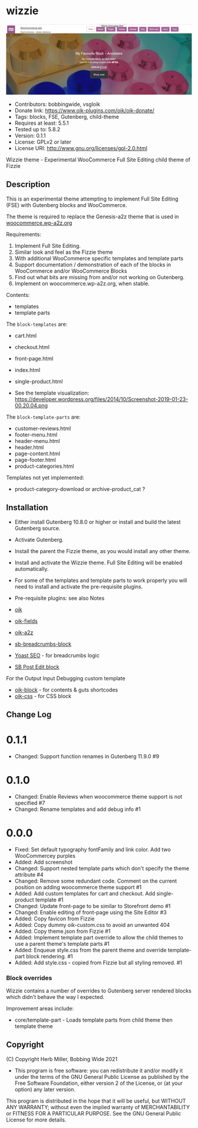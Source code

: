 # wizzie 
![screenshot](screenshot.png)
* Contributors: bobbingwide, vsgloik
* Donate link: https://www.oik-plugins.com/oik/oik-donate/
* Tags: blocks, FSE, Gutenberg, child-theme
* Requires at least: 5.5.1
* Tested up to: 5.8.2
* Version: 0.1.1
* License: GPLv2 or later
* License URI: http://www.gnu.org/licenses/gpl-2.0.html

Wizzie theme - Experimental WooCommerce Full Site Editing child theme of Fizzie

## Description 
This is an experimental theme attempting to implement Full Site Editing (FSE) with Gutenberg blocks and WooCommerce.

The theme is required to replace the Genesis-a2z theme that is used in [woocommerce.wp-a2z.org](https://woocommerce.wp-a2z.org)

Requirements:
1. Implement Full Site Editing.
2. Similar look and feel as the Fizzie theme
3. With additional WooCommerce specific templates and template parts
3. Support documentation / demonstration of each of the blocks in WooCommerce and/or WooCommerce Blocks
4. Find out what bits are missing from and/or not working on Gutenberg.
5. Implement on woocommerce.wp-a2z.org, when stable.


Contents:

*  templates
*  template parts

The `block-templates` are:

* cart.html
* checkout.html
* front-page.html
* index.html
* single-product.html

* See the template visualization: https://developer.wordpress.org/files/2014/10/Screenshot-2019-01-23-00.20.04.png

The `block-template-parts` are:

* customer-reviews.html
* footer-menu.html
* header-menu.html
* header.html
* page-content.html
* page-footer.html
* product-categories.html


Templates not yet implemented:



* product-category-download or archive-product_cat ?


## Installation 

* Either install Gutenberg 10.8.0 or higher or install and build the latest Gutenberg source.
* Activate Gutenberg.
* Install the parent the Fizzie theme, as you would install any other theme.
* Install and activate the Wizzie theme. Full Site Editing will be enabled automatically.
* For some of the templates and template parts to work properly you will need to install and activate the pre-requisite plugins.

* Pre-requisite plugins: see also Notes

* [oik](https://wordpress.org/plugins/oik/)
* [oik-fields](https://github.com/bobbingwide/oik-fields)
* [oik-a2z](https://github.com/bobbingwide/oik-a2z)
* [sb-breadcrumbs-block](https://github.com/bobbingwide/sb-breadcrumbs-block)
* [Yoast SEO](https://wordpress.org/plugins/wordpress-seo/) - for breadcrumbs logic
* [SB Post Edit block](https://github.com/bobbingwide/sb-post-edit-block)

For the Output Input Debugging custom template

* [oik-block](https://github.com/bobbingwide/oik-block/) - for contents & guts shortcodes
* [oik-css](https://github.com/bobbingwide/oik-css) - for CSS block


## Change Log 
# 0.1.1 
* Changed: Support function renames in Gutenberg 11.9.0 #9

# 0.1.0 
* Changed: Enable Reviews when woocommerce theme support is not specified #7
* Changed: Rename templates and add debug info #1

# 0.0.0 
* Fixed: Set default typography fontFamily and link color. Add two WooCommercey purples
* Added: Add screenshot
* Changed: Support nested template parts which don't specify the theme attribute #4
* Changed: Remove some redundant code. Comment on the current position on adding woocommerce theme support #1
* Added: Add custom templates for cart and checkout. Add single-product template #1
* Changed: Update front-page to be similar to Storefront demo #1
* Changed: Enable editing of front-page using the Site Editor #3
* Added: Copy favicon from Fizzie
* Added: Copy dummy oik-custom.css to avoid an unwanted 404
* Added: Copy theme.json from Fizzie #1
* Added: Implement template part override to allow the child themes to use a parent theme's template parts #1
* Added: Enqueue style.css from the parent theme and override template-part block rendering. #1
* Added: Add style.css - copied from Fizzie but all styling removed. #1

### Block overrides 

Wizzie contains a number of overrides to Gutenberg server rendered blocks which didn't behave the way I expected.

Improvement areas include:

* core/template-part - Loads template parts from child theme then template theme


## Copyright 
(C) Copyright Herb Miller, Bobbing Wide 2021

* This program is free software: you can redistribute it and/or modify
it under the terms of the GNU General Public License as published by
the Free Software Foundation, either version 2 of the License, or
(at your option) any later version.

This program is distributed in the hope that it will be useful,
but WITHOUT ANY WARRANTY; without even the implied warranty of
MERCHANTABILITY or FITNESS FOR A PARTICULAR PURPOSE. See the
GNU General Public License for more details.
